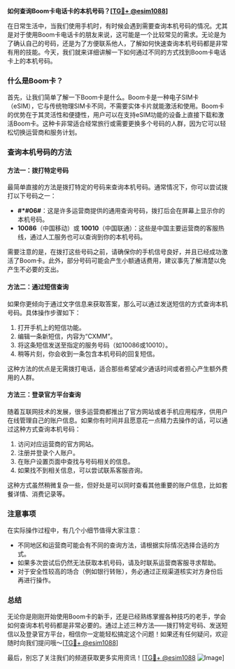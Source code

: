 **如何查询Boom卡电话卡的本机号码？[[TG💪+ @esim1088](https://t.me/s/esim1088)]**

在日常生活中，当我们使用手机时，有时候会遇到需要查询本机号码的情况。尤其是对于使用Boom卡电话卡的朋友来说，这可能是一个比较常见的需求。无论是为了确认自己的号码，还是为了方便联系他人，了解如何快速查询本机号码都是非常有用的技能。今天，我们就来详细讲解一下如何通过不同的方式找到Boom卡电话卡上的本机号码。

### 什么是Boom卡？

首先，让我们简单了解一下Boom卡是什么。Boom卡是一种电子SIM卡（eSIM），它与传统物理SIM卡不同，不需要实体卡片就能激活和使用。Boom卡的优势在于其灵活性和便捷性，用户可以在支持eSIM功能的设备上直接下载和激活Boom卡。这种卡非常适合经常旅行或需要更换多个号码的人群，因为它可以轻松切换运营商和服务计划。

### 查询本机号码的方法

#### 方法一：拨打特定号码
最简单直接的方法是拨打特定的号码来查询本机号码。通常情况下，你可以尝试拨打以下号码之一：

- **#*#06#**：这是许多运营商提供的通用查询号码，拨打后会在屏幕上显示你的本机号码。
- **10086**（中国移动）或 **10010**（中国联通）：这些是中国主要运营商的客服热线，通过人工服务也可以查询到你的本机号码。

需要注意的是，在拨打这些号码之前，请确保你的手机信号良好，并且已经成功激活了Boom卡。此外，部分号码可能会产生小额通话费用，建议事先了解清楚以免产生不必要的支出。

#### 方法二：通过短信查询
如果你更倾向于通过文字信息来获取答案，那么可以通过发送短信的方式查询本机号码。具体操作步骤如下：

1. 打开手机上的短信功能。
2. 编辑一条新短信，内容为“CXMM”。
3. 将这条短信发送至指定的服务号码（如10086或10010）。
4. 稍等片刻，你会收到一条包含本机号码的回复短信。

这种方法的优点是无需拨打电话，适合那些希望减少通话时间或者担心产生额外费用的人群。

#### 方法三：登录官方平台查询
随着互联网技术的发展，很多运营商都推出了官方网站或者手机应用程序，供用户在线管理自己的账户信息。如果你有时间并且愿意花一点精力去操作的话，可以通过这种方式查询本机号码：

1. 访问对应运营商的官方网站。
2. 注册并登录个人账户。
3. 在账户设置页面中查找与号码相关的信息。
4. 如果找不到相关信息，可以尝试联系客服咨询。

这种方式虽然稍微复杂一些，但好处是可以同时查看其他重要的账户信息，比如套餐详情、消费记录等。

### 注意事项
在实际操作过程中，有几个小细节值得大家注意：

- 不同地区和运营商可能会有不同的查询方法，请根据实际情况选择合适的方式。
- 如果多次尝试后仍然无法获取本机号码，请及时联系运营商客服寻求帮助。
- 对于安全性较高的场合（例如银行转账），务必通过正规渠道核实对方身份后再进行操作。

### 总结
无论你是刚刚开始使用Boom卡的新手，还是已经熟练掌握各种技巧的老手，学会如何查询本机号码都是非常必要的。通过上述三种方法——拨打特定号码、发送短信以及登录官方平台，相信你一定能轻松搞定这个问题！如果还有任何疑问，欢迎随时向我们提问哦～[[TG💪+ @esim1088](https://t.me/s/esim1088)]

最后，别忘了关注我们的频道获取更多实用资讯！[[TG💪+ @esim1088](https://t.me/s/esim1088) ![Image](https://i.postimg.cc/4NQfJmqS/Snipaste-2025-05-13-00-14-12.png)]